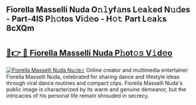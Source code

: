 ## Fiorella Masselli Nuda O𝚗𝚕yf𝚊ns L𝚎a𝚔ed N𝚞𝚍es - Part-4IS P𝚑𝚘tos Vi𝚍𝚎o - H𝚘𝚝 Part L𝚎a𝚔s 8cXQm

# <h2><a href="http://kf2cm4g.oniu.top/?m=Fiorella+Masselli+Nuda">🔗👉 🔴 Fiorella Masselli Nuda P𝚑ot𝚘𝚜 V𝚒d𝚎o</a></h2>

[![Fiorella Masselli Nuda Nu𝚍e𝚜](https://i.imgur.com/0qMVB7G.gif)](http://kf2cm4g.oniu.top/?m=Fiorella+Masselli+Nuda)
Online creator and multimedia entertainer Fiorella Masselli Nuda, celebrated for sharing dance and lifestyle ideas through viral dance routines and compact clips. Fiorella Masselli Nuda's public image is characterized by its warm and genuine demeanor, but the intricacies of his personal life remain shrouded in secrecy.  
